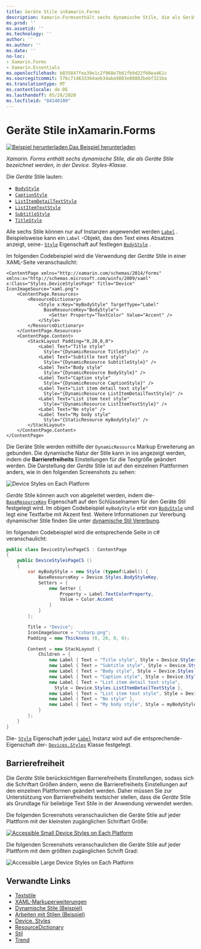 ```yaml
---
title: Geräte Stile inXamarin.Forms
description: Xamarin.Formsenthält sechs dynamische Stile, die als Geräte Stile bezeichnet werden, in der Device. Styles-Klasse. In diesem Artikel wird erläutert, wie die Geräte Stile in einer-Anwendung verwendet werden Xamarin.Forms .
ms.prod: ''
ms.assetid: ''
ms.technology: ''
author: ''
ms.author: ''
ms.date: ''
no-loc:
- Xamarin.Forms
- Xamarin.Essentials
ms.openlocfilehash: b835847fea39e1c2f968e7b81fb9d22f68ea461c
ms.sourcegitcommit: 57bc714633364aeb34aba9803e88802bebf321ba
ms.translationtype: MT
ms.contentlocale: de-DE
ms.lasthandoff: 05/28/2020
ms.locfileid: "84140100"
---
```

# <a name="device-styles-in-xamarinforms"></a>Geräte Stile inXamarin.Forms

[![Beispiel herunterladen](~/media/shared/download.png) Das Beispiel herunterladen](https://docs.microsoft.com/samples/xamarin/xamarin-forms-samples/userinterface-styles-dynamicstyles)

_Xamarin. Forms enthält sechs dynamische Stile, die als Geräte Stile bezeichnet werden, in der Device. Styles-Klasse._

Die *Geräte* Stile lauten:

- [`BodyStyle`](xref:Xamarin.Forms.Device.Styles.BodyStyle)
- [`CaptionStyle`](xref:Xamarin.Forms.Device.Styles.CaptionStyle)
- [`ListItemDetailTextStyle`](xref:Xamarin.Forms.Device.Styles.ListItemDetailTextStyle)
- [`ListItemTextStyle`](xref:Xamarin.Forms.Device.Styles.ListItemTextStyle)
- [`SubtitleStyle`](xref:Xamarin.Forms.Device.Styles.SubtitleStyle)
- [`TitleStyle`](xref:Xamarin.Forms.Device.Styles.TitleStyle)

Alle sechs Stile können nur auf Instanzen angewendet werden [`Label`](xref:Xamarin.Forms.Label) . Beispielsweise kann ein `Label` -Objekt, das den Text eines Absatzes anzeigt, seine- [`Style`](xref:Xamarin.Forms.NavigableElement.Style) Eigenschaft auf festlegen [`BodyStyle`](xref:Xamarin.Forms.Device.Styles.BodyStyle) .

Im folgenden Codebeispiel wird die Verwendung der *Geräte* Stile in einer XAML-Seite veranschaulicht:

```xaml
<ContentPage xmlns="http://xamarin.com/schemas/2014/forms" xmlns:x="http://schemas.microsoft.com/winfx/2009/xaml" x:Class="Styles.DeviceStylesPage" Title="Device" IconImageSource="xaml.png">
    <ContentPage.Resources>
        <ResourceDictionary>
            <Style x:Key="myBodyStyle" TargetType="Label"
              BaseResourceKey="BodyStyle">
                <Setter Property="TextColor" Value="Accent" />
            </Style>
        </ResourceDictionary>
    </ContentPage.Resources>
    <ContentPage.Content>
        <StackLayout Padding="0,20,0,0">
            <Label Text="Title style"
              Style="{DynamicResource TitleStyle}" />
            <Label Text="Subtitle text style"
              Style="{DynamicResource SubtitleStyle}" />
            <Label Text="Body style"
              Style="{DynamicResource BodyStyle}" />
            <Label Text="Caption style"
              Style="{DynamicResource CaptionStyle}" />
            <Label Text="List item detail text style"
              Style="{DynamicResource ListItemDetailTextStyle}" />
            <Label Text="List item text style"
              Style="{DynamicResource ListItemTextStyle}" />
            <Label Text="No style" />
            <Label Text="My body style"
              Style="{StaticResource myBodyStyle}" />
        </StackLayout>
    </ContentPage.Content>
</ContentPage>
```

Die Geräte Stile werden mithilfe der `DynamicResource` Markup Erweiterung an gebunden. Die dynamische Natur der Stile kann in ios angezeigt werden, indem die **Barrierefreiheits** Einstellungen für die Textgröße geändert werden. Die Darstellung der *Geräte* Stile ist auf den einzelnen Plattformen anders, wie in den folgenden Screenshots zu sehen:

![](device-images/device-styles.png "Device Styles on Each Platform")

*Geräte* Stile können auch von abgeleitet werden, indem die- [`BaseResourceKey`](xref:Xamarin.Forms.Style.BaseResourceKey) Eigenschaft auf den Schlüsselnamen für den Geräte Stil festgelegt wird. Im obigen Codebeispiel `myBodyStyle` erbt von [`BodyStyle`](xref:Xamarin.Forms.Device.Styles.BodyStyle) und legt eine Textfarbe mit Akzent fest. Weitere Informationen zur Vererbung dynamischer Stile finden Sie unter [dynamische Stil Vererbung](~/xamarin-forms/user-interface/styles/xaml/dynamic.md#dynamic-style-inheritance).

Im folgenden Codebeispiel wird die entsprechende Seite in c# veranschaulicht:

```csharp
public class DeviceStylesPageCS : ContentPage
{
    public DeviceStylesPageCS ()
    {
        var myBodyStyle = new Style (typeof(Label)) {
            BaseResourceKey = Device.Styles.BodyStyleKey,
            Setters = {
                new Setter {
                    Property = Label.TextColorProperty,
                    Value = Color.Accent
                }
            }
        };

        Title = "Device";
        IconImageSource = "csharp.png";
        Padding = new Thickness (0, 20, 0, 0);

        Content = new StackLayout {
            Children = {
                new Label { Text = "Title style", Style = Device.Styles.TitleStyle },
                new Label { Text = "Subtitle style", Style = Device.Styles.SubtitleStyle },
                new Label { Text = "Body style", Style = Device.Styles.BodyStyle },
                new Label { Text = "Caption style", Style = Device.Styles.CaptionStyle },
                new Label { Text = "List item detail text style",
                  Style = Device.Styles.ListItemDetailTextStyle },
                new Label { Text = "List item text style", Style = Device.Styles.ListItemTextStyle },
                new Label { Text = "No style" },
                new Label { Text = "My body style", Style = myBodyStyle }
            }
        };
    }
}
```

Die- [`Style`](xref:Xamarin.Forms.NavigableElement.Style) Eigenschaft jeder [`Label`](xref:Xamarin.Forms.Label) Instanz wird auf die entsprechende-Eigenschaft der- [`Devices.Styles`](xref:Xamarin.Forms.Device.Styles) Klasse festgelegt.

## <a name="accessibility"></a>Barrierefreiheit

Die *Geräte* Stile berücksichtigen Barrierefreiheits Einstellungen, sodass sich die Schriftart Größen ändern, wenn die Barrierefreiheits Einstellungen auf den einzelnen Plattformen geändert werden. Daher müssen Sie zur Unterstützung von Barrierefreiheits textsicher stellen, dass die *Geräte* Stile als Grundlage für beliebige Text Stile in der Anwendung verwendet werden.

Die folgenden Screenshots veranschaulichen die Geräte Stile auf jeder Plattform mit der kleinsten zugänglichen Schriftart Größe:

[![](device-images/minimum-size.png "Accessible Small Device Styles on Each Platform")](device-images/minimum-size-large.png#lightbox "Accessible Small Device Styles on Each Platform")

Die folgenden Screenshots veranschaulichen die Geräte Stile auf jeder Plattform mit dem größten zugänglichen Schrift Grad:

![](device-images/maximum-size.png "Accessible Large Device Styles on Each Platform")

## <a name="related-links"></a>Verwandte Links

- [Textstile](~/xamarin-forms/user-interface/text/styles.md)
- [XAML-Markuperweiterungen](~/xamarin-forms/xaml/xaml-basics/xaml-markup-extensions.md)
- [Dynamische Stile (Beispiel)](https://docs.microsoft.com/samples/xamarin/xamarin-forms-samples/userinterface-styles-dynamicstyles)
- [Arbeiten mit Stilen (Beispiel)](https://docs.microsoft.com/samples/xamarin/xamarin-forms-samples/workingwithstyles)
- [Device. Styles](xref:Xamarin.Forms.Device.Styles)
- [ResourceDictionary](xref:Xamarin.Forms.ResourceDictionary)
- [Stil](xref:Xamarin.Forms.Style)
- [Trend](xref:Xamarin.Forms.Setter)
